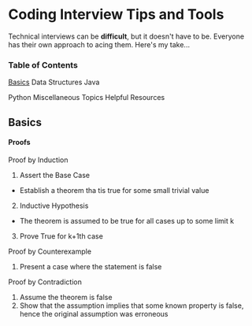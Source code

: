# Coding Interview Tips and Tools
Technical interviews can be **difficult**, but it doesn't have to be. Everyone has their own approach to acing them. Here's my take...

### Table of Contents
[Basics](#basics)
Data Structures
Java

Python
Miscellaneous Topics
Helpful Resources


## Basics

#### Proofs
Proof by Induction
1.  Assert the Base Case
  *  Establish a theorem tha tis true for some small trivial value
2.  Inductive Hypothesis 
  *  The theorem is assumed to be true for all cases up to some limit k
3.  Prove True for k+1th case

Proof by Counterexample
1. Present a case where the statement is false

Proof by Contradiction
1.  Assume the theorem is false
2.  Show that the assumption implies that some known property is false, hence the original assumption was erroneous

